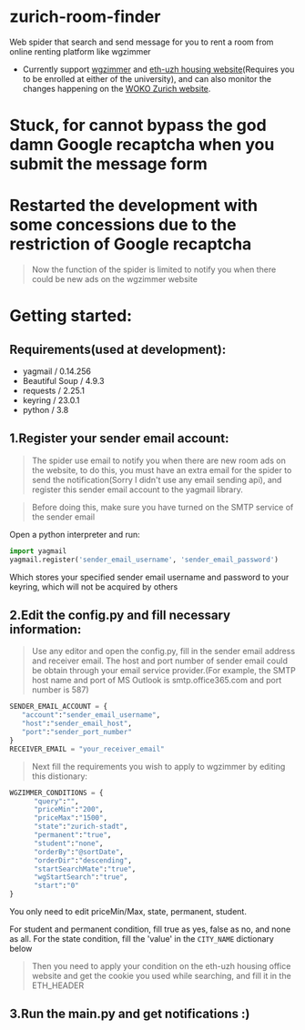# zurich-room-finder
Web spider that search and send message for you to rent a room from online renting platform like wgzimmer

- Currently support [wgzimmer](https://www.wgzimmer.ch/) and [eth-uzh housing website](https://wohnen.ethz.ch/index.php?act=searchoffer)(Requires you to be enrolled at either of the university), and can also monitor the changes happening on the [WOKO Zurich website](http://www.woko.ch/en/zimmer-in-zuerich).

# Stuck, for cannot bypass the god damn Google recaptcha when you submit the message form

# Restarted the development with some concessions due to the restriction of Google recaptcha

> Now the function of the spider is limited to notify you when there could be new ads on the wgzimmer website

# Getting started:

## Requirements(used at development):

- yagmail / 0.14.256
- Beautiful Soup / 4.9.3
- requests / 2.25.1
- keyring / 23.0.1
- python / 3.8

## 1.Register your sender email account:

> The spider use email to notify you when there are new room ads on the website, to do this, you must have an extra email for the spider to send the notification(Sorry I didn't use any email sending api), and register this sender email account to the yagmail library.

> Before doing this, make sure you have turned on the SMTP service of the sender email

Open a python interpreter and run:

```python
import yagmail
yagmail.register('sender_email_username', 'sender_email_password')

```
Which stores your specified sender email username and password to your keyring, which will not be acquired by others

## 2.Edit the config.py and fill necessary information:

> Use any editor and open the config.py, fill in the sender email address and receiver email. The host and port number of sender email could be obtain through your email service provider.(For example, the SMTP host name and port of MS Outlook is smtp.office365.com and port number is 587)

```python
SENDER_EMAIL_ACCOUNT = {
   "account":"sender_email_username",
   "host":"sender_email_host",
   "port":"sender_port_number"
}
RECEIVER_EMAIL = "your_receiver_email"
```

> Next fill the requirements you wish to apply to wgzimmer by editing this distionary:
```python
WGZIMMER_CONDITIONS = {
      "query":"",
      "priceMin":"200",
      "priceMax":"1500",
      "state":"zurich-stadt",
      "permanent":"true",
      "student":"none",
      "orderBy":"@sortDate",
      "orderDir":"descending",
      "startSearchMate":"true",
      "wgStartSearch":"true",
      "start":"0"
}
```
You only need to edit priceMin/Max, state, permanent, student.


For student and permanent condition, fill true as yes, false as no, and none as all. For the state condition, fill the 'value' in the `CITY_NAME` dictionary below

> Then you need to apply your condition on the eth-uzh housing office website and get the cookie you used while searching, and fill it in the ETH_HEADER

## 3.Run the main.py and get notifications :)
